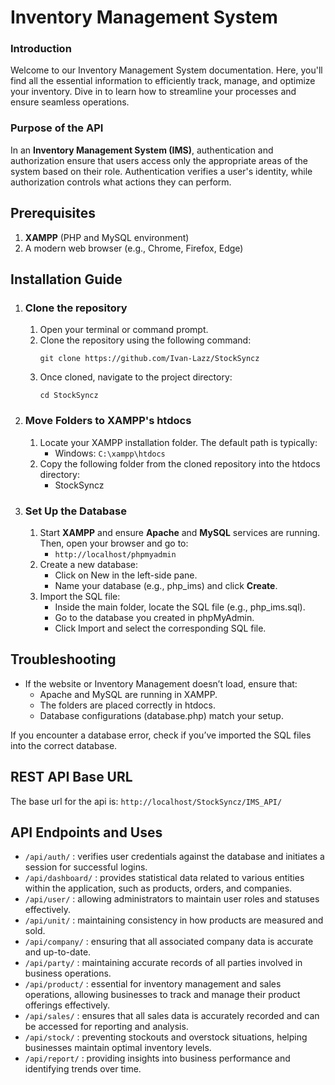# Inventory Management System
### Introduction
Welcome to our Inventory Management System documentation. Here, you'll find all the essential information to efficiently track, manage, and optimize your inventory. Dive in to learn how to streamline your processes and ensure seamless operations.
### Purpose of the API
In an **Inventory Management System (IMS)**, authentication and authorization ensure that users access only the appropriate areas of the system based on their role. Authentication verifies a user's identity, while authorization controls what actions they can perform.

## Prerequisites
1. **XAMPP** (PHP and MySQL environment)
2. A modern web browser (e.g., Chrome, Firefox, Edge)

## Installation Guide
1. ### Clone the repository
   1. Open your terminal or command prompt.
   2. Clone the repository using the following command:
      ```
      git clone https://github.com/Ivan-Lazz/StockSyncz
      ```
   3. Once cloned, navigate to the project directory:
      ```
      cd StockSyncz
      ```
2. ### Move Folders to XAMPP's htdocs
   1. Locate your XAMPP installation folder. The default path is typically:
      - Windows: ```C:\xampp\htdocs```
   2. Copy the following folder from the cloned repository into the htdocs directory:
      - StockSyncz
3. ### Set Up the Database
   1. Start **XAMPP** and ensure **Apache** and **MySQL** services are running. Then, open your browser and go to:
      - ``` http://localhost/phpmyadmin ```
   2. Create a new database:
      - Click on New in the left-side pane.
      - Name your database (e.g., php_ims) and click **Create**.
   3. Import the SQL file:
      - Inside the main folder, locate the SQL file (e.g., php_ims.sql).
      - Go to the database you created in phpMyAdmin.
      - Click Import and select the corresponding SQL file.

  
## Troubleshooting
   - If the website or Inventory Management doesn’t load, ensure that:
     - Apache and MySQL are running in XAMPP.
     - The folders are placed correctly in htdocs.
     - Database configurations (database.php) match your setup.
  
If you encounter a database error, check if you’ve imported the SQL files into the correct database.

## REST API Base URL
The base url for the api is: ``` http://localhost/StockSyncz/IMS_API/ ```

## API Endpoints and Uses
- ``` /api/auth/ ``` : verifies user credentials against the database and initiates a session for successful logins.
- ``` /api/dashboard/ ``` : provides statistical data related to various entities within the application, such as products, orders, and companies.
- ``` /api/user/ ``` : allowing administrators to maintain user roles and statuses effectively. 
- ``` /api/unit/ ``` : maintaining consistency in how products are measured and sold.
- ``` /api/company/ ``` : ensuring that all associated company data is accurate and up-to-date.
- ``` /api/party/ ``` : maintaining accurate records of all parties involved in business operations.
- ``` /api/product/ ``` : essential for inventory management and sales operations, allowing businesses to track and manage their product offerings effectively.
- ``` /api/sales/ ``` : ensures that all sales data is accurately recorded and can be accessed for reporting and analysis.
- ``` /api/stock/ ``` : preventing stockouts and overstock situations, helping businesses maintain optimal inventory levels.
- ``` /api/report/ ``` : providing insights into business performance and identifying trends over time.
       
